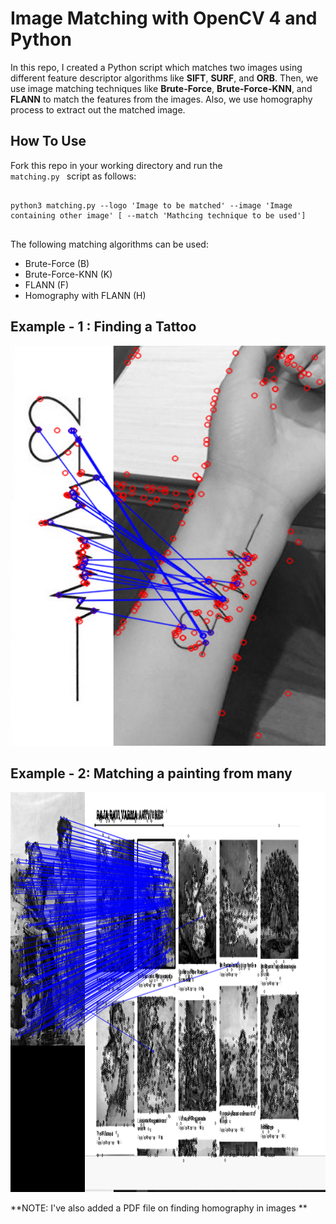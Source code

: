 # Image Matching with OpenCV 4 and Python

In this repo, I created a Python script which matches two images using different feature descriptor algorithms like **SIFT**, **SURF**, and **ORB**. 
Then, we use image matching techniques like **Brute-Force**, **Brute-Force-KNN**, and **FLANN** to match the features from the images.
Also, we use homography process to extract out the matched image.

## How To Use
Fork this repo in your working directory and run the <code> matching.py </code> script as follows:
<pre>
<code>
python3 matching.py --logo 'Image to be matched' --image 'Image containing other image' [ --match 'Mathcing technique to be used']
</code>
</pre>

The following matching algorithms can be used:
- Brute-Force (B) 
- Brute-Force-KNN (K)
- FLANN (F)
- Homography with FLANN (H)

## Example - 1 : Finding a Tattoo

<img src = 'imgs/matched1.png' height=640 width=640 >

## Example - 2: Matching a painting from many

<img src = 'matched.png' height=640 width=640>


**NOTE: I've also added a PDF file on finding homography in images **

